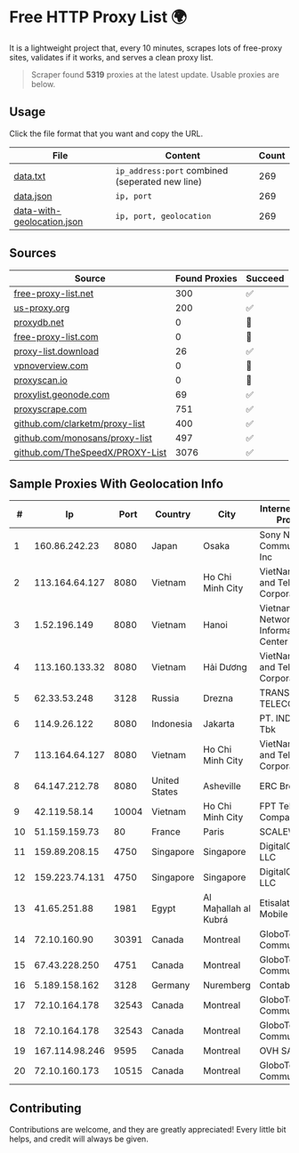 
# Free HTTP Proxy List 🌍

It is a lightweight project that, every 10 minutes, scrapes lots of free-proxy sites, validates if it works, and serves a clean proxy list.


> Scraper found **5319** proxies at the latest update. Usable proxies are below.

## Usage

Click the file format that you want and copy the URL.


|File|Content|Count|
|----|-------|-----|
|[data.txt](https://raw.githubusercontent.com/themiralay/Proxy-List-World/master/data.txt)|`ip_address:port` combined (seperated new line)|269|
|[data.json](https://raw.githubusercontent.com/themiralay/Proxy-List-World/master/data.json)|`ip, port`|269|
|[data-with-geolocation.json](https://raw.githubusercontent.com/themiralay/Proxy-List-World/master/data-with-geolocation.json)|`ip, port, geolocation`|269|

## Sources

|Source|Found Proxies|Succeed|
|------|-------------|-------|
|[free-proxy-list.net](https://free-proxy-list.net)|300|✅|
|[us-proxy.org](https://www.us-proxy.org)|200|✅|
|[proxydb.net](http://proxydb.net)|0|🚫|
|[free-proxy-list.com](https://free-proxy-list.com/?page=&port=&type%5B%5D=http&type%5B%5D=https&up_time=0&search=Search)|0|🚫|
|[proxy-list.download](https://www.proxy-list.download/HTTP)|26|✅|
|[vpnoverview.com](https://vpnoverview.com/privacy/anonymous-browsing/free-proxy-servers)|0|🚫|
|[proxyscan.io](https://www.proxyscan.io)|0|🚫|
|[proxylist.geonode.com](https://proxylist.geonode.com/api/proxy-list?limit=300&page=1&sort_by=lastChecked&sort_type=desc&protocols=http,https)|69|✅|
|[proxyscrape.com](https://api.proxyscrape.com/v2/?request=displayproxies&protocol=http&timeout=10000&country=all&ssl=all&anonymity=all)|751|✅|
|[github.com/clarketm/proxy-list](https://raw.githubusercontent.com/clarketm/proxy-list/master/proxy-list-raw.txt)|400|✅|
|[github.com/monosans/proxy-list](https://raw.githubusercontent.com/monosans/proxy-list/main/proxies/http.txt)|497|✅|
|[github.com/TheSpeedX/PROXY-List](https://raw.githubusercontent.com/TheSpeedX/PROXY-List/master/http.txt)|3076|✅|


## Sample Proxies With Geolocation Info

|#|Ip|Port|Country|City|Internet Service Provider|
|-|--|----|-------|----|-------------------------|
|1|160.86.242.23|8080|Japan|Osaka|Sony Network Communications Inc|
|2|113.164.64.127|8080|Vietnam|Ho Chi Minh City|VietNam Post and Telecom Corporation|
|3|1.52.196.149|8080|Vietnam|Hanoi|Vietnam Internet Network Information Center|
|4|113.160.133.32|8080|Vietnam|Hải Dương|VietNam Post and Telecom Corporation|
|5|62.33.53.248|3128|Russia|Drezna|TRANS-TELECOM|
|6|114.9.26.122|8080|Indonesia|Jakarta|PT. INDOSAT Tbk|
|7|113.164.64.127|8080|Vietnam|Ho Chi Minh City|VietNam Post and Telecom Corporation|
|8|64.147.212.78|8080|United States|Asheville|ERC Broadband|
|9|42.119.58.14|10004|Vietnam|Ho Chi Minh City|FPT Telecom Company|
|10|51.159.159.73|80|France|Paris|SCALEWAY|
|11|159.89.208.15|4750|Singapore|Singapore|DigitalOcean, LLC|
|12|159.223.74.131|4750|Singapore|Singapore|DigitalOcean, LLC|
|13|41.65.251.88|1981|Egypt|Al Maḩallah al Kubrá|Etisalat Misr Mobile BB|
|14|72.10.160.90|30391|Canada|Montreal|GloboTech Communications|
|15|67.43.228.250|4751|Canada|Montreal|GloboTech Communications|
|16|5.189.158.162|3128|Germany|Nuremberg|Contabo GmbH|
|17|72.10.164.178|32543|Canada|Montreal|GloboTech Communications|
|18|72.10.164.178|32543|Canada|Montreal|GloboTech Communications|
|19|167.114.98.246|9595|Canada|Montreal|OVH SAS|
|20|72.10.160.173|10515|Canada|Montreal|GloboTech Communications|



## Contributing

Contributions are welcome, and they are greatly appreciated! Every
little bit helps, and credit will always be given.

